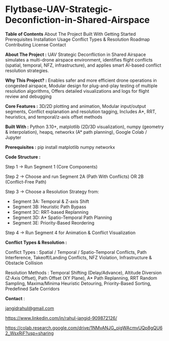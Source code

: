 # Flytbase-UAV-Strategic-Deconfiction-in-Shared-Airspace
**Table of Contents**
    About The Project
    Built With
    Getting Started
        Prerequisites
        Installation
    Usage
    Conflict Types & Resolution
    Roadmap
    Contributing
    License
    Contact

**About The Project :**
UAV Strategic Deconfliction in Shared Airspace simulates a multi-drone airspace environment, identifies flight conflicts (spatial, temporal, NFZ, infrastructure), and applies smart AI-based conflict resolution strategies.

**Why This Project? :**
Enables safer and more efficient drone operations in congested airspace, Modular design for plug-and-play testing of multiple resolution algorithms, Offers detailed visualizations and logs for flight review and debugging

**Core Features :** 3D/2D plotting and animation, Modular input/output segments, Conflict explanation and resolution tagging, Includes A*, RRT, heuristics, and temporal/z-axis offset methods

**Built With :**  Python 3.10+, matplotlib (2D/3D visualization), numpy (geometry & interpolation), heapq, networkx (A* path planning), Google Colab / Jupyter

**Prerequisites :**  pip install matplotlib numpy networkx

**Code Structure :** 

Step 1 → Run Segment 1 (Core Components)

Step 2 → Choose and run Segment 2A (Path With Conflicts) OR 2B (Conflict-Free Path)

Step 3 → Choose a Resolution Strategy from:
- Segment 3A: Temporal & Z-axis Shift
- Segment 3B: Heuristic Path Bypass
- Segment 3C: RRT-based Replanning
- Segment 3D: A* Spatio-Temporal Path Planning
- Segment 3E: Priority-Based Reordering

Step 4 → Run Segment 4 for Animation & Conflict Visualization

**Conflict Types & Resolution :** 

Conflict Types : Spatial / Temporal / Spatio-Temporal Conflicts, Path Interference, Takeoff/Landing Conflicts, NFZ Violation, Infrastructure & Obstacle Collision

Resolution Methods : Temporal Shifting (Delay/Advance), Altitude Diversion (Z-Axis Offset), Path Offset (XY Plane), A* Path Replanning, RRT Random Sampling, Maxima/Minima Heuristic Detouring, Priority-Based Sorting, Predefined Safe Corridors

**Contact** : 

jangidrahul@gmail.com
    
https://www.linkedin.com/in/rahul-jangid-909872126/
    
https://colab.research.google.com/drive/1NMvANJG_oigWAcmvUQp8gQU62_WsxRiF?usp=sharing
    
